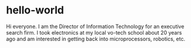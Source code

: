 # hello-world
Hi everyone. I am the Director of Information Technology for an executive search firm.
I took electronics at my local vo-tech school about 20 years ago and am interested in getting back into microprocessors, robotics, etc.

